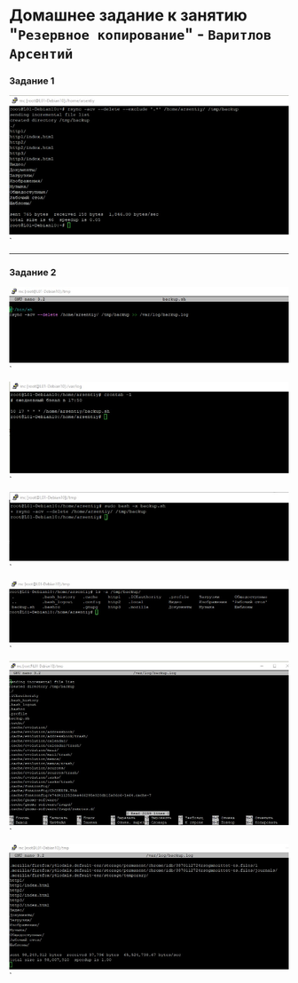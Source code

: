 # Домашнее задание к занятию "`Резервное копирование`" - `Варитлов Арсентий`


### Задание 1

![Скриншот 1](https://github.com/ArsentiyV/02-monitoring/blob/main/img/rsync1.jpg)`

---

### Задание 2

![Скриншот 1](https://github.com/ArsentiyV/02-monitoring/blob/main/img/backup_sh.jpg)`

![Скриншот 2](https://github.com/ArsentiyV/02-monitoring/blob/main/img/cron1.jpg)`

![Скриншот 3](https://github.com/ArsentiyV/02-monitoring/blob/main/img/backup_sh1.jpg)`

![Скриншот 4](https://github.com/ArsentiyV/02-monitoring/blob/main/img/tmp_backup.jpg)`

![Скриншот 5](https://github.com/ArsentiyV/02-monitoring/blob/main/img/backup_log1.jpg)`

![Скриншот 5](https://github.com/ArsentiyV/02-monitoring/blob/main/img/backup_log2.jpg)`

